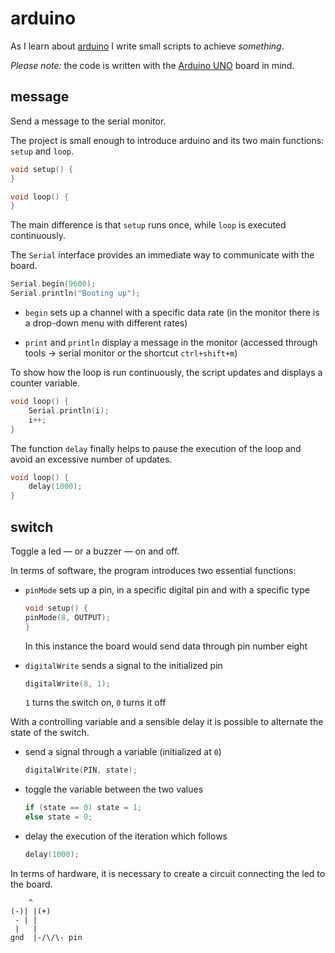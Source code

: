 # arduino

As I learn about [arduino](https://www.youtube.com/watch?v=UoBUXOOdLXY) I write small scripts to achieve _something_.

_Please note:_ the code is written with the [Arduino UNO](https://www.arduino.cc/en/Guide/ArduinoUno) board in mind.

## message

Send a message to the serial monitor.

The project is small enough to introduce arduino and its two main functions: `setup` and `loop`.

```c++
void setup() {
}

void loop() {
}
```

The main difference is that `setup` runs once, while `loop` is executed continuously.

The `Serial` interface provides an immediate way to communicate with the board.

```c++
Serial.begin(9600);
Serial.println("Booting up");
```

- `begin` sets up a channel with a specific data rate (in the monitor there is a drop-down menu with different rates)

- `print` and `println` display a message in the monitor (accessed through tools -> serial monitor or the shortcut `ctrl+shift+m`)

To show how the loop is run continuously, the script updates and displays a counter variable.

```c++
void loop() {
    Serial.println(i);
    i++;
}
```

The function `delay` finally helps to pause the execution of the loop and avoid an excessive number of updates.

```c++
void loop() {
    delay(1000);
}
```

## switch

Toggle a led — or a buzzer — on and off.

In terms of software, the program introduces two essential functions:

- `pinMode` sets up a pin, in a specific digital pin and with a specific type

  ```c++
  void setup() {
  pinMode(8, OUTPUT);
  }
  ```

  In this instance the board would send data through pin number eight

- `digitalWrite` sends a signal to the initialized pin

  ```c++
  digitalWrite(8, 1);
  ```

  `1` turns the switch on, `0` turns it off

With a controlling variable and a sensible delay it is possible to alternate the state of the switch.

- send a signal through a variable (initialized at `0`)

  ```c++
  digitalWrite(PIN, state);
  ```

- toggle the variable between the two values

  ```c++
  if (state == 0) state = 1;
  else state = 0;
  ```

- delay the execution of the iteration which follows

  ```c++
  delay(1000);
  ```

In terms of hardware, it is necessary to create a circuit connecting the led to the board.

```text
    ^
(-)| |(+)
 - | |
 |   |
gnd  |-/\/\- pin
```

